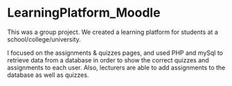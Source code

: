 # LearningPlatform_Moodle

This was a group project. We created a learning platform for students at a school/college/university.

I focused on the assignments & quizzes pages, and used PHP and mySql to retrieve data from a database in order to show the correct quizzes and assignments to each user. Also, lecturers are able to add assignments to the database as well as quizzes.
